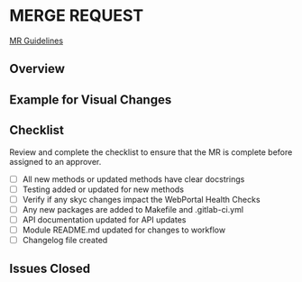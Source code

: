 # MERGE REQUEST
[MR Guidelines](https://gitlab.com/NebulousLabs/Sia/-/blob/master/doc/Merge%20Requests.md)
## Overview

## Example for Visual Changes
<!--
For changes to skyc or other user facing features please provide proof that the format is as expected.  
Screen shots and/or asciinema recordings are very helpful.
-->

## Checklist
Review and complete the checklist to ensure that the MR is complete before assigned to an approver.
 - [ ] All new methods or updated methods have clear docstrings
 - [ ] Testing added or updated for new methods
 - [ ] Verify if any skyc changes impact the WebPortal Health Checks
 - [ ] Any new packages are added to Makefile and .gitlab-ci.yml
 - [ ] API documentation updated for API updates
 - [ ] Module README.md updated for changes to workflow
 - [ ] Changelog file created

## Issues Closed
<!--
Use the `Closes` keyword to automatically close the issue on merge.  
Example: Closes #XXXX  
-->


